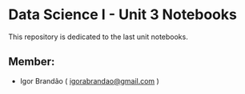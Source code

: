 # Data Science I - Unit 3 Notebooks
	
This repository is dedicated to the last unit notebooks.


## Member:

* Igor Brandão ( igorabrandao@gmail.com )
